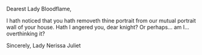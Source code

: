 Dearest Lady Bloodflame,

I hath noticed that you hath removeth thine portrait from our mutual portrait wall of your house. Hath I angered you, dear knight? Or perhaps... am I... overthinking it?

Sincerely,
Lady Nerissa Juliet
